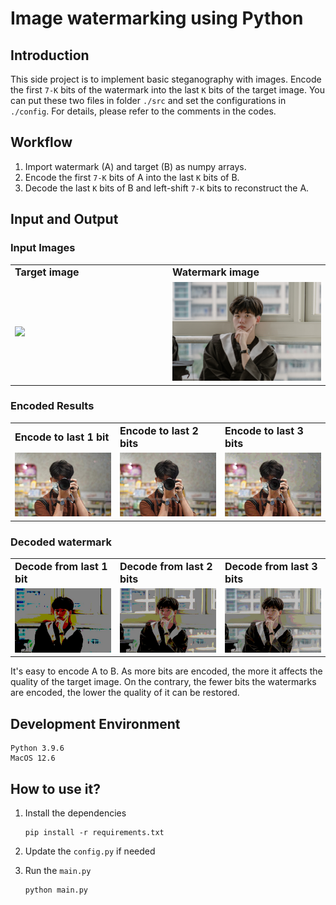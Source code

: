 # Image watermarking using Python
## Introduction
This side project is to implement basic steganography with images. Encode the first `7-K` bits of the watermark into the last `K` bits of the target image. You can put these two files in folder `./src` and set the configurations in `./config`. For details, please refer to the comments in the codes.

## Workflow
1. Import watermark (A) and target (B) as numpy arrays.
2. Encode the first `7-K` bits of A into the last `K` bits of B.
3. Decode the last `K` bits of B and left-shift `7-K` bits to reconstruct the A.

## Input and Output
### Input Images
<table class="col2" border="0">
 <tr>
    <td style="width:50%;"><b style="font-size:16px">Target image</b></td>
    <td style="width:50%;"><b style="font-size:16px">Watermark image</b></td>
 </tr>
 <tr>
    <td style="width:50%;"><img src="./src/target.jpg"></img></td>
    <td style="width:50%;"><img src="./src/watermark.jpg"></img></td>
 </tr>
</table>

### Encoded Results
<table class="col3" border="0">
 <tr>
    <td style="width:33%;"><b style="font-size:16px">Encode to last 1 bit</b></td>
    <td style="width:33%;"><b style="font-size:16px">Encode to last 2 bits</b></td>
    <td style="width:33%;"><b style="font-size:16px">Encode to last 3 bits</b></td>
 </tr>
 <tr>
    <td style="width:33%;"><img src="./dest/encode_last_1_bits.jpg"></img></td>
    <td style="width:33%;"><img src="./dest/encode_last_2_bits.jpg"></img></td>
    <td style="width:33%;"><img src="./dest/encode_last_3_bits.jpg"></img></td>
 </tr>
</table>

### Decoded watermark
<table class="col3" border="0">
 <tr>
    <td style="width:33%;"><b style="font-size:16px">Decode from last 1 bit</b></td>
    <td style="width:33%;"><b style="font-size:16px">Decode from last 2 bits</b></td>
    <td style="width:33%;"><b style="font-size:16px">Decode from last 3 bits</b></td>
 </tr>
 <tr>
    <td style="width:33%;"><img src="./dest/decode_last_1_bits.jpg"></img></td>
    <td style="width:33%;"><img src="./dest/decode_last_2_bits.jpg"></img></td>
    <td style="width:33%;"><img src="./dest/decode_last_3_bits.jpg"></img></td>
 </tr>
</table>

It's easy to encode A to B. As more bits are encoded, the more it affects the quality of the target image. On the contrary, the fewer bits the watermarks are encoded, the lower the quality of it can be restored.


## Development Environment
```
Python 3.9.6
MacOS 12.6
```

## How to use it?
1. Install the dependencies
    ```shell
    pip install -r requirements.txt
    ```
2. Update the `config.py` if needed

3. Run the `main.py`
    ```shell
    python main.py
    ```